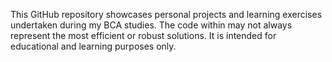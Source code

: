 This GitHub repository showcases personal projects and learning exercises undertaken during my BCA studies. The code within may not always represent the most efficient or robust solutions. It is intended for educational and learning purposes only.
